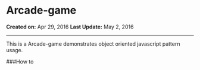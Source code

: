# Arcade-game
**Created on:** Apr 29, 2016
**Last Update:** May 2, 2016

---
This is a Arcade-game demonstrates object oriented javascript pattern usage.

###How to


